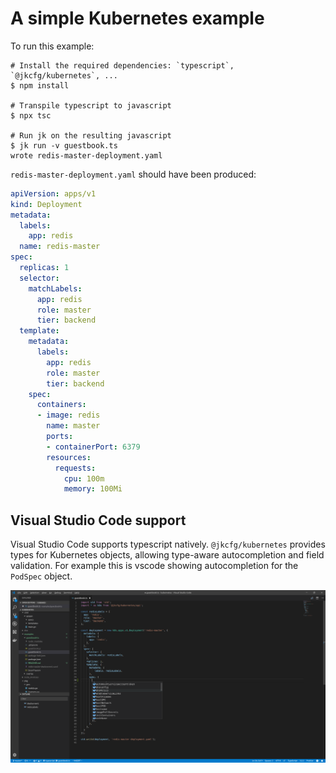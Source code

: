 # A simple Kubernetes example

To run this example:

```console
# Install the required dependencies: `typescript`, `@jkcfg/kubernetes`, ...
$ npm install

# Transpile typescript to javascript
$ npx tsc

# Run jk on the resulting javascript
$ jk run -v guestbook.ts
wrote redis-master-deployment.yaml
```

`redis-master-deployment.yaml` should have been produced:

```yaml
apiVersion: apps/v1
kind: Deployment
metadata:
  labels:
    app: redis
  name: redis-master
spec:
  replicas: 1
  selector:
    matchLabels:
      app: redis
      role: master
      tier: backend
  template:
    metadata:
      labels:
        app: redis
        role: master
        tier: backend
    spec:
      containers:
      - image: redis
        name: master
        ports:
        - containerPort: 6379
        resources:
          requests:
            cpu: 100m
            memory: 100Mi
```

## Visual Studio Code support

Visual Studio Code supports typescript natively. `@jkcfg/kubernetes` provides
types for Kubernetes objects, allowing type-aware autocompletion and field
validation. For example this is vscode showing autocompletion for the
`PodSpec` object.

![vscode autocompletion](vscode-autocompletion.png)
